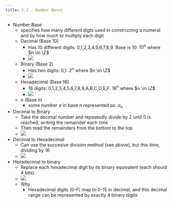 ```yaml
---
title: 5.2 - Number Bases
---
```


- Number Base
  - specifies how many different digts used in constructing a numeral and by how much to multiply each digit
  - Decimal (Base 10)
    - Has 10 different digits: 0,1,2,3,4,5,6,7,8,9. Base is 10: $10^n$ where $n \in \Z$
    - ![](https://i.gyazo.com/fa83adf7dd28e3cd407246e0f7ae3f96.png)
  - Binary (Base 2)
    - Has two digits: 0,1. $2^n$ where $n \in \Z$
    - ![](https://i.gyazo.com/52008db0c01feea6bfd4cd095c16e32d.png)
  - Hexadecimal (Base 16)
    - 16 digits: 0,1,2,3,4,5,6,7,8,9,A,B,C,D,E,F. $16^n$ where $n \in \Z$
    - ![](https://i.gyazo.com/d60896b990deb9b09a49d129bf95a613.png)
  - n (Base n)
    - some number $a$ in base $n$ represented as: $a_n$
- Decimal to Binary
  - Take the decimal number and repeatedly divide by 2 until 0 is reached, writing the remainder each time
  - Then read the remainders from the bottom to the top
  - ![](https://i.gyazo.com/25d2a2b1d873da7e6159cbd994c37f57.png)
- Decimal to Hexadecimal
  - Can use the succesive division method (see above), but this time, dividing by 16
  - ![](https://i.gyazo.com/4829b48874e5942cc87828536a0dd28e.png)
- Hexadecimal to binary
  - Replace each hexadecimal digit by its binary equivalent (each should 4 bits)
  - ![](https://i.gyazo.com/8b9584e2e6cab604d3d7bf6d7eefaae6.png)
  - Why
    - Hexadecimal digits (0-F) map to 0-15 in decimal, and this decimal range can be represented by exactly 4 binary digits
